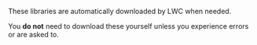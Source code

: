 These libraries are automatically downloaded by LWC when needed.

You <b>do not</b> need to download these yourself unless you experience errors or are asked to.